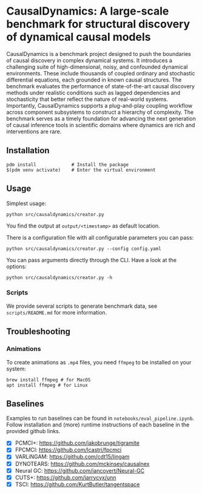 # CausalDynamics: A large-scale benchmark for structural discovery of dynamical causal models

CausalDynamics is a benchmark project designed to push the boundaries of causal discovery in complex dynamical systems.
It introduces a challenging suite of high-dimensional, noisy, and confounded dynamical environments.
These include thousands of coupled ordinary and stochastic differential equations, each grounded in known causal structures.
The benchmark evaluates the performance of state-of-the-art causal discovery methods under realistic conditions such as lagged dependencies and stochasticity that better reflect the nature of real-world systems.
Importantly, CausalDynamics supports a plug-and-play coupling workflow across component subsystems to construct a hierarchy of complexity.
The benchmark serves as a timely foundation for advancing the next generation of causal inference tools in scientific domains where dynamics are rich and interventions are rare. 


## Installation
```shell
pdm install             # Install the package
$(pdm venv activate)    # Enter the virtual environment
```

## Usage
Simplest usage:
```shell
python src/causaldynamics/creator.py
```

You find the output at `output/<timestamp>` as default location.

There is a configuration file with all configurable parameters you can pass:
```shell
python src/causaldynamics/creator.py --config config.yaml
```

You can pass arguments directly through the CLI. Have a look at the options:
```shell
python src/causaldynamics/creator.py -h
```

### Scripts

We provide several scripts to generate benchmark data, see `scripts/README.md` for more information.

## Troubleshooting
### Animations
To create animations as `.mp4` files, you need `ffmpeg` to be installed on your system:

```shell
brew install ffmpeg # for MacOS
apt install ffmpeg # for Linux
```
## Baselines
Examples to run baselines can be found in `notebooks/eval_pipeline.ipynb`. Follow installation and (more) runtime instructions of each baseline in the provided github links.


- [x] PCMCI+: https://github.com/jakobrunge/tigramite
- [x] FPCMCI: https://github.com/lcastri/fpcmci
- [x] VARLiNGAM: https://github.com/cdt15/lingam
- [x] DYNOTEARS: https://github.com/mckinsey/causalnex
- [x] Neural GC: https://github.com/iancovert/Neural-GC
- [x] CUTS+: https://github.com/jarrycyx/unn
- [x] TSCI: https://github.com/KurtButler/tangentspace
